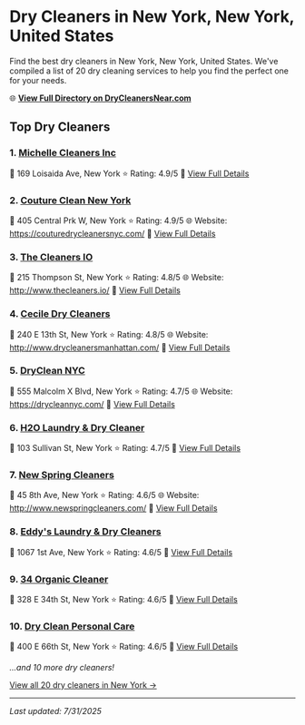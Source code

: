 # Dry Cleaners in New York, New York, United States

Find the best dry cleaners in New York, New York, United States. We've compiled a list of 20 dry cleaning services to help you find the perfect one for your needs.

🌐 **[View Full Directory on DryCleanersNear.com](https://drycleanersnear.com/city/US/New%20York/New%20York)**

## Top Dry Cleaners

### 1. [Michelle Cleaners Inc](https://drycleanersnear.com/dryCleaner/686dcd3404b0376d46bba509/michelle-cleaners-inc)
📍 169 Loisaida Ave, New York
⭐ Rating: 4.9/5
🔗 [View Full Details](https://drycleanersnear.com/dryCleaner/686dcd3404b0376d46bba509/michelle-cleaners-inc)

### 2. [Couture Clean New York](https://drycleanersnear.com/dryCleaner/686dcd3f04b0376d46bba64d/couture-clean-new-york)
📍 405 Central Prk W, New York
⭐ Rating: 4.9/5
🌐 Website: https://couturedrycleanersnyc.com/
🔗 [View Full Details](https://drycleanersnear.com/dryCleaner/686dcd3f04b0376d46bba64d/couture-clean-new-york)

### 3. [The Cleaners IO](https://drycleanersnear.com/dryCleaner/686dcd7c04b0376d46bba84d/the-cleaners-io)
📍 215 Thompson St, New York
⭐ Rating: 4.8/5
🌐 Website: http://www.thecleaners.io/
🔗 [View Full Details](https://drycleanersnear.com/dryCleaner/686dcd7c04b0376d46bba84d/the-cleaners-io)

### 4. [Cecile Dry Cleaners](https://drycleanersnear.com/dryCleaner/686dcd9104b0376d46bba8eb/cecile-dry-cleaners)
📍 240 E 13th St, New York
⭐ Rating: 4.8/5
🌐 Website: http://www.drycleanersmanhattan.com/
🔗 [View Full Details](https://drycleanersnear.com/dryCleaner/686dcd9104b0376d46bba8eb/cecile-dry-cleaners)

### 5. [DryClean NYC](https://drycleanersnear.com/dryCleaner/686dcd3004b0376d46bba464/dryclean-nyc)
📍 555 Malcolm X Blvd, New York
⭐ Rating: 4.7/5
🌐 Website: https://drycleannyc.com/
🔗 [View Full Details](https://drycleanersnear.com/dryCleaner/686dcd3004b0376d46bba464/dryclean-nyc)

### 6. [H2O Laundry & Dry Cleaner](https://drycleanersnear.com/dryCleaner/686dcd6304b0376d46bba78f/h2o-laundry-dry-cleaner)
📍 103 Sullivan St, New York
⭐ Rating: 4.7/5
🔗 [View Full Details](https://drycleanersnear.com/dryCleaner/686dcd6304b0376d46bba78f/h2o-laundry-dry-cleaner)

### 7. [New Spring Cleaners](https://drycleanersnear.com/dryCleaner/686dcd3c04b0376d46bba60c/new-spring-cleaners)
📍 45 8th Ave, New York
⭐ Rating: 4.6/5
🌐 Website: http://www.newspringcleaners.com/
🔗 [View Full Details](https://drycleanersnear.com/dryCleaner/686dcd3c04b0376d46bba60c/new-spring-cleaners)

### 8. [Eddy's Laundry & Dry Cleaners](https://drycleanersnear.com/dryCleaner/686dcd6f04b0376d46bba7f0/eddy-s-laundry-dry-cleaners)
📍 1067 1st Ave, New York
⭐ Rating: 4.6/5
🔗 [View Full Details](https://drycleanersnear.com/dryCleaner/686dcd6f04b0376d46bba7f0/eddy-s-laundry-dry-cleaners)

### 9. [34 Organic Cleaner](https://drycleanersnear.com/dryCleaner/686dcd7804b0376d46bba82d/34-organic-cleaner)
📍 328 E 34th St, New York
⭐ Rating: 4.6/5
🔗 [View Full Details](https://drycleanersnear.com/dryCleaner/686dcd7804b0376d46bba82d/34-organic-cleaner)

### 10. [Dry Clean Personal Care](https://drycleanersnear.com/dryCleaner/686dcd8404b0376d46bba88c/dry-clean-personal-care)
📍 400 E 66th St, New York
⭐ Rating: 4.6/5
🔗 [View Full Details](https://drycleanersnear.com/dryCleaner/686dcd8404b0376d46bba88c/dry-clean-personal-care)


*...and 10 more dry cleaners!*

[View all 20 dry cleaners in New York →](https://drycleanersnear.com/city/US/New%20York/New%20York)

---

*Last updated: 7/31/2025*
